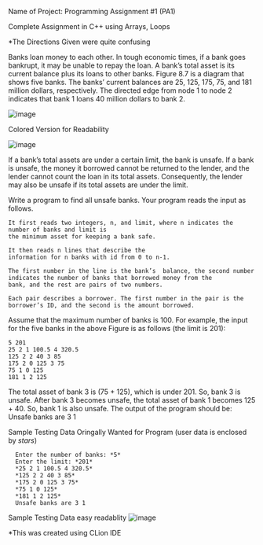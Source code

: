 Name of Project: Programming Assignment #1 (PA1)

Complete Assignment in C++ using Arrays, Loops

*The Directions Given were quite confusing 

Banks loan money to each other. In tough economic times, if a bank goes bankrupt, it may 
be unable to repay the loan. A bank’s total asset is its current balance plus its loans to other 
banks. Figure 8.7 is a diagram that shows five banks. The banks’ current balances are 25, 
125, 175, 75, and 181 million dollars, respectively. The directed edge from node 1 to node 
2 indicates that bank 1 loans 40 million dollars to bank 2.

![image](https://github.com/PaigeSu1/PA_1_CS181/assets/164946572/c51797c6-d543-45f0-9cec-8682fd4d1226)

Colored Version for Readability 

![image](https://github.com/PaigeSu1/PA_1_CS181/assets/164946572/e547216f-87b0-4ab4-a099-f964eae4733e)


If a bank’s total assets are under a certain limit, the bank is unsafe. If a bank is unsafe, the 
money it borrowed cannot be returned to the lender, and the lender cannot count the loan in its total assets.
Consequently, the lender may also be unsafe if its total assets are under the limit. 


Write a program to find all unsafe banks. Your program reads the input as follows. 

    It first reads two integers, n, and limit, where n indicates the number of banks and limit is 
    the minimum asset for keeping a bank safe. 
    
    It then reads n lines that describe the 
    information for n banks with id from 0 to n-1. 
    
    The first number in the line is the bank’s  balance, the second number indicates the number of banks that borrowed money from the
    bank, and the rest are pairs of two numbers. 
    
    Each pair describes a borrower. The first number in the pair is the borrower’s ID, and the second is the amount borrowed. 

    
Assume that the maximum number of banks is 100. 
For example, the input for the five banks 
in the above Figure is as follows (the limit is 201):

    5 201
    25 2 1 100.5 4 320.5
    125 2 2 40 3 85
    175 2 0 125 3 75
    75 1 0 125
    181 1 2 125

The total asset of bank 3 is (75 + 125), which is under 201. So, bank 3 is unsafe. After bank 
3 becomes unsafe, the total asset of bank 1 becomes 125 + 40. So, bank 1 is also unsafe. 
The output of the program should be:
Unsafe banks are 3 1

Sample Testing Data Oringally Wanted for Program (user data is enclosed by *stars*)

      Enter the number of banks: *5*
      Enter the limit: *201*
      *25 2 1 100.5 4 320.5*
      *125 2 2 40 3 85*
      *175 2 0 125 3 75*
      *75 1 0 125*
      *181 1 2 125*
      Unsafe banks are 3 1

Sample Testing Data easy readablity 
![image](https://github.com/PaigeSu1/PA_1_CS181/assets/164946572/89ab56e6-4944-42fc-bb83-51dc9812fce7)

*This was created using CLion IDE 












